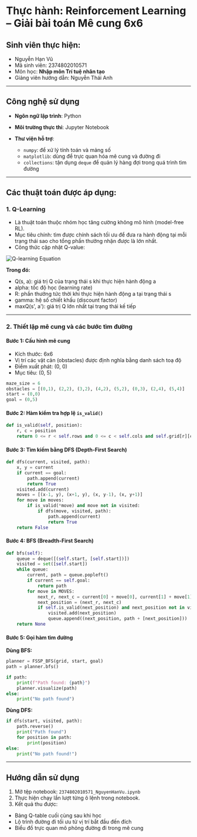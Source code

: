 # Thực hành: Reinforcement Learning – Giải bài toán Mê cung 6x6

## Sinh viên thực hiện:

* Nguyễn Hạn Vũ
* Mã sinh viên: 2374802010571
* Môn học: **Nhập môn Trí tuệ nhân tạo**
* Giảng viên hướng dẫn: Nguyễn Thái Anh

---

## Công nghệ sử dụng

* **Ngôn ngữ lập trình**: Python
* **Môi trường thực thi**: Jupyter Notebook
* **Thư viện hỗ trợ**:

  * `numpy`: để xử lý tính toán và mảng số
  * `matplotlib`: dùng để trực quan hóa mê cung và đường đi
  * `collections`: tận dụng `deque` để quản lý hàng đợi trong quá trình tìm đường

---

## Các thuật toán được áp dụng:

### 1. Q-Learning

* Là thuật toán thuộc nhóm học tăng cường không mô hình (model-free RL).
* Mục tiêu chính: tìm được chính sách tối ưu để đưa ra hành động tại mỗi trạng thái sao cho tổng phần thưởng nhận được là lớn nhất.
* Công thức cập nhật Q-value:

![Q-learning Equation](https://github.com/user-attachments/assets/b9ab090b-399a-4603-9816-2a95047336e6)

**Trong đó:**

* Q(s, a): giá trị Q của trạng thái s khi thực hiện hành động a
* alpha: tốc độ học (learning rate)
* R: phần thưởng tức thời khi thực hiện hành động a tại trạng thái s
* gamma: hệ số chiết khấu (discount factor)
* maxQ(s', a'): giá trị Q lớn nhất tại trạng thái kế tiếp

---

### 2. Thiết lập mê cung và các bước tìm đường

#### Bước 1: Cấu hình mê cung

* Kích thước: 6x6
* Vị trí các vật cản (obstacles) được định nghĩa bằng danh sách toạ độ
* Điểm xuất phát: (0, 0)
* Mục tiêu: (0, 5)

```python
maze_size = 6
obstacles = [(0,1), (2,2), (3,2), (4,2), (5,2), (0,3), (2,4), (5,4)]
start = (0,0)
goal = (0,5)
```

#### Bước 2: Hàm kiểm tra hợp lệ `is_valid()`

```python
def is_valid(self, position):
    r, c = position
    return 0 <= r < self.rows and 0 <= c < self.cols and self.grid[r][c] == 0
```

#### Bước 3: Tìm kiếm bằng DFS (Depth-First Search)

```python
def dfs(current, visited, path):
    x, y = current
    if current == goal:
        path.append(current)
        return True
    visited.add(current)
    moves = [(x-1, y), (x+1, y), (x, y-1), (x, y+1)]
    for move in moves:
        if is_valid(*move) and move not in visited:
            if dfs(move, visited, path):
                path.append(current)
                return True
    return False
```

#### Bước 4: BFS (Breadth-First Search)

```python
def bfs(self):
    queue = deque([(self.start, [self.start])])
    visited = set([self.start])
    while queue:
        current, path = queue.popleft()
        if current == self.goal:
            return path
        for move in MOVES:
            next_r, next_c = current[0] + move[0], current[1] + move[1]
            next_position = (next_r, next_c)
            if self.is_valid(next_position) and next_position not in visited:
                visited.add(next_position)
                queue.append((next_position, path + [next_position]))
    return None
```

#### Bước 5: Gọi hàm tìm đường

**Dùng BFS:**

```python
planner = FSSP_BFS(grid, start, goal)
path = planner.bfs()

if path:
    print(f"Path found: {path}")
    planner.visualize(path)
else:
    print("No path found")
```

**Dùng DFS:**

```python
if dfs(start, visited, path):
    path.reverse()
    print("Path found")
    for position in path:
        print(position)
else:
    print("No path found!")
```

---

## Hướng dẫn sử dụng

1. Mở tệp notebook: `2374802010571_NguyenHanVu.ipynb`
2. Thực hiện chạy lần lượt từng ô lệnh trong notebook.
3. Kết quả thu được:

 * Bảng Q-table cuối cùng sau khi học
 * Lộ trình đường đi tối ưu từ vị trí bắt đầu đến đích
 * Biểu đồ trực quan mô phỏng đường đi trong mê cung

